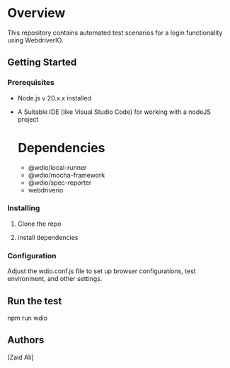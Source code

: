 # Overview

This repository contains automated test scenarios for a login functionality using WebdriverIO.

## Getting Started

### Prerequisites

- Node.js v 20.x.x installed
- A Suitable IDE (like Visual Studio Code) for working with a nodeJS project

  # Dependencies

  - @wdio/local-runner
  - @wdio/mocha-framework
  - @wdio/spec-reporter
  - webdriverio

### Installing

1. Clone the repo

2. install dependencies

### Configuration

Adjust the wdio.conf.js file to set up browser configurations, test environment, and other settings.

## Run the test

npm run wdio

## Authors

[Zaid Ali]
